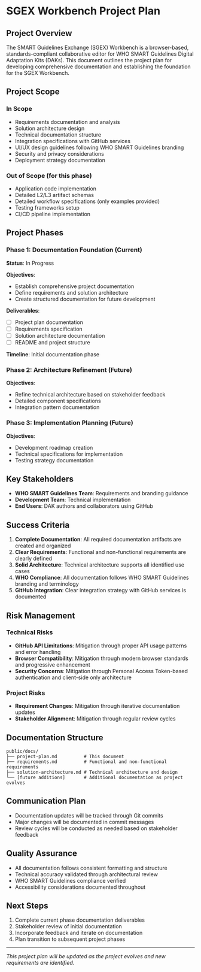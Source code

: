 # SGEX Workbench Project Plan

## Project Overview

The SMART Guidelines Exchange (SGEX) Workbench is a browser-based, standards-compliant collaborative editor for WHO SMART Guidelines Digital Adaptation Kits (DAKs). This document outlines the project plan for developing comprehensive documentation and establishing the foundation for the SGEX Workbench.

## Project Scope

### In Scope
- Requirements documentation and analysis
- Solution architecture design
- Technical documentation structure
- Integration specifications with GitHub services
- UI/UX design guidelines following WHO SMART Guidelines branding
- Security and privacy considerations
- Deployment strategy documentation

### Out of Scope (for this phase)
- Application code implementation
- Detailed L2/L3 artifact schemas
- Detailed workflow specifications (only examples provided)
- Testing frameworks setup
- CI/CD pipeline implementation

## Project Phases

### Phase 1: Documentation Foundation (Current)
**Status**: In Progress

**Objectives**:
- Establish comprehensive project documentation
- Define requirements and solution architecture
- Create structured documentation for future development

**Deliverables**:
- [ ] Project plan documentation
- [ ] Requirements specification
- [ ] Solution architecture documentation
- [ ] README and project structure

**Timeline**: Initial documentation phase

### Phase 2: Architecture Refinement (Future)
**Objectives**:
- Refine technical architecture based on stakeholder feedback
- Detailed component specifications
- Integration pattern documentation

### Phase 3: Implementation Planning (Future)
**Objectives**:
- Development roadmap creation
- Technical specifications for implementation
- Testing strategy documentation

## Key Stakeholders

- **WHO SMART Guidelines Team**: Requirements and branding guidance
- **Development Team**: Technical implementation
- **End Users**: DAK authors and collaborators using GitHub

## Success Criteria

1. **Complete Documentation**: All required documentation artifacts are created and organized
2. **Clear Requirements**: Functional and non-functional requirements are clearly defined
3. **Solid Architecture**: Technical architecture supports all identified use cases
4. **WHO Compliance**: All documentation follows WHO SMART Guidelines branding and terminology
5. **GitHub Integration**: Clear integration strategy with GitHub services is documented

## Risk Management

### Technical Risks
- **GitHub API Limitations**: Mitigation through proper API usage patterns and error handling
- **Browser Compatibility**: Mitigation through modern browser standards and progressive enhancement
- **Security Concerns**: Mitigation through Personal Access Token-based authentication and client-side only architecture

### Project Risks
- **Requirement Changes**: Mitigation through iterative documentation updates
- **Stakeholder Alignment**: Mitigation through regular review cycles

## Documentation Structure

```
public/docs/
├── project-plan.md          # This document
├── requirements.md          # Functional and non-functional requirements
├── solution-architecture.md # Technical architecture and design
└── [future additions]       # Additional documentation as project evolves
```

## Communication Plan

- Documentation updates will be tracked through Git commits
- Major changes will be documented in commit messages
- Review cycles will be conducted as needed based on stakeholder feedback

## Quality Assurance

- All documentation follows consistent formatting and structure
- Technical accuracy validated through architectural review
- WHO SMART Guidelines compliance verified
- Accessibility considerations documented throughout

## Next Steps

1. Complete current phase documentation deliverables
2. Stakeholder review of initial documentation
3. Incorporate feedback and iterate on documentation
4. Plan transition to subsequent project phases

---

*This project plan will be updated as the project evolves and new requirements are identified.*